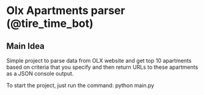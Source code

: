 # Olx Apartments parser (@tire_time_bot)

## Main Idea

Simple project to parse data from OLX website and get top 10 apartments based on criteria that you specify and then return URLs to these apartments as a JSON console output.


To start the project, just run the command: python main.py
